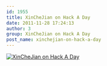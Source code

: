 ```yaml
---
id: 1955
title: XinCheJian on Hack A Day
date: 2011-11-28 17:24:13
author: 3
group: XinCheJian on Hack A Day
post_name: xinchejian-on-hack-a-day
---
```


[![](http://xinchejian.com/wp-content/uploads/2011/11/Picture-56-300x184.png "XinCheJian on Hack A Day")](http://hackaday.com/2011/11/27/chinese-hackerspaces-or-what-happens-when-a-government-is-run-by-engineers/)